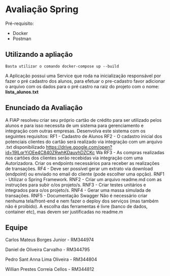 # Avaliação Spring

Pré-requisito:

- Docker
- Postman

## Utilizando a apliação

`Basta utilizar o comando docker-compose up --build`

A Aplicação possui uma Service que roda na inicialização responsável por fazer o pré cadastro dos alunos,
para efetuar o pre-cadastro favor adicionar o arquivo com os dados para o pré castro na raiz do projeto com o nome:
**lista_alunos.txt**

## Enunciado da Avaliação

A FIAP resolveu criar seu próprio cartão de crédito para ser utilizado pelos
alunos e para isso necessita de um sistema para gerenciamento e
integração com outras empresas. Desenvolva este sistema com os
seguintes requisitos:
RF1 - Cadastro de Alunos
RF2 - O cadastro inicial dos potenciais clientes do cartão será realizado via
integração com um arquivo .txt disponibilizado
https://drive.google.com/open?id=19ILqrYjOEe4C840ZRwhKDauvhDZCKc
Wa
RF3 - As compras realizadas nos cartões dos clientes serão recebidas via
integração com uma Autorizadora. Criar os endpoints necessários para
receber as realizações de transações.
RF4 - Deve ser possível gerar um extrato via download (endpoint) ou
enviado no email do cliente (pode escolher uma opção).
RNF1 - Utilizar o Spring Framework.
RNF2 - Criar um arquivo readme.md com as instruções para subir o/os
projeto/s.
RNF3 - Criar testes unitários e integrados para o/os projeto/s.
RNF4 - Gerar uma massa simulada de transações.
RNF5 - Documentação Swagger
Não é necessário criar nenhuma tela/front-end e nem fazer o deploy dos
serviços (mas também não é proibido).
A escolha das ferramentas é livre (banco de dados, container etc), mas
devem ser justificadas no readme.m

## Equipe

Carlos Mateus Borges Junior - RM344974

Daniel de Oliveira Carvalho - RM344795

Pedro Sant Anna Lima Oliveira - RM344804

Willian Prestes Correia Cellos - RM344812
